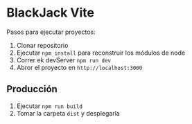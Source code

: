 # BlackJack Vite

Pasos para ejecutar proyectos:

1. Clonar repositorio 
2. Ejecutar ```npm install``` para reconstruir los módulos de node
3. Correr ek devServer ```npm run dev```
4. Abror el proyecto en ```http://localhost:3000```

## Producción

1. Ejecutar ```npm run build```
2. Tomar la carpeta ```dist``` y desplegarla

